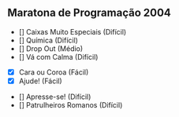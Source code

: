 ## Maratona de Programação 2004

- [] Caixas Muito Especiais (Difícil)
- [] Química (Difícil)
- [] Drop Out (Médio)
- [] Vá com Calma (Difícil)
- [x] Cara ou Coroa (Fácil)
- [x] Ajude! (Fácil)
- [] Apresse-se! (Difícil)
- [] Patrulheiros Romanos (Difícil)

